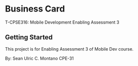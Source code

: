 # Business Card

T-CPSE316: Mobile Development
    Enabling Assessment 3

## Getting Started

This project is for Enabling Assessment 3 of Mobile Dev course.

By:
  Sean Ulric C. Montano
  CPE-31
